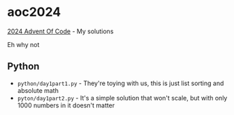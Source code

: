 # aoc2024

[2024 Advent Of Code](https://adventofcode.com/2024) - My solutions

Eh why not

## Python
  - `python/day1part1.py`  - They're toying with us, this is just list sorting and absolute math
  - `pyton/day1part2.py`   - It's a simple solution that won't scale, but with only 1000 numbers in it doesn't matter